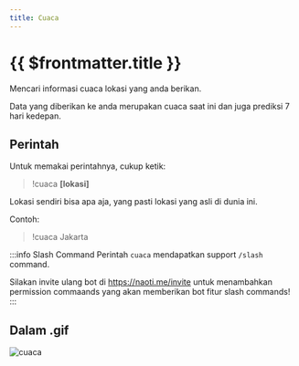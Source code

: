 ```yaml
---
title: Cuaca
---
```


# {{ $frontmatter.title }}

Mencari informasi cuaca lokasi yang anda berikan.

Data yang diberikan ke anda merupakan cuaca saat ini dan juga prediksi 7 hari kedepan.

## Perintah

Untuk memakai perintahnya, cukup ketik:

> !cuaca **[lokasi]**

Lokasi sendiri bisa apa aja, yang pasti lokasi yang asli di dunia ini.

Contoh:

> !cuaca Jakarta

:::info Slash Command
Perintah `cuaca` mendapatkan support `/slash` command.

Silakan invite ulang bot di https://naoti.me/invite untuk menambahkan permission commaands yang akan memberikan bot fitur slash commands!
:::

## Dalam .gif

![cuaca](https://p.ihateani.me/yocbgbkw.gif)

